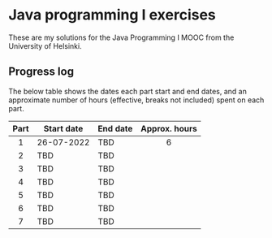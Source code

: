# Java programming I exercises

These are my solutions for the Java Programming I MOOC from the University of
Helsinki.

## Progress log

The below table shows the dates each part start and end dates, and an 
approximate number of hours (effective, breaks not included) spent on each part.

| Part | Start date | End date | Approx. hours |
|:----:|------------|----------|:-------------:|
| 1    | 26-07-2022 |  TBD     | 6             |
| 2    | TBD        |  TBD     |               |
| 3    | TBD        |  TBD     |               |
| 4    | TBD        |  TBD     |               |
| 5    | TBD        |  TBD     |               |
| 6    | TBD        |  TBD     |               |
| 7    | TBD        |  TBD     |               |